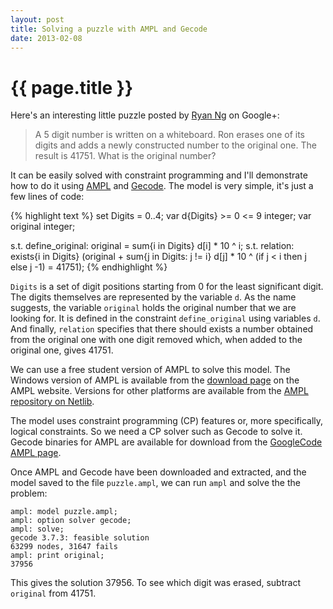 ```yaml
---
layout: post
title: Solving a puzzle with AMPL and Gecode
date: 2013-02-08
---
```


{{ page.title }}
================

Here's an interesting little puzzle posted by
[Ryan Ng](https://plus.google.com/u/0/112475770803353943254/posts) on Google+:

> A 5 digit number is written on a whiteboard. Ron erases one of its
> digits and adds a newly constructed number to the original one.
> The result is 41751. What is the original number?

It can be easily solved with constraint programming and I'll demonstrate how
to do it using [AMPL](http://www.ampl.com/) and [Gecode](http://www.gecode.org/).
The model is very simple, it's just a few lines of code:

{% highlight text %}
set Digits = 0..4;
var d{Digits} >= 0 <= 9 integer;
var original integer;

s.t. define_original: original = sum{i in Digits} d[i] * 10 ^ i;
s.t. relation:
  exists{i in Digits}
    (original + sum{j in Digits: j != i}
                  d[j] * 10 ^ (if j < i then j else j -1) = 41751);
{% endhighlight %}

`Digits` is a set of digit positions starting from 0 for the least
significant digit. The digits themselves are represented by the variable `d`.
As the name suggests, the variable `original` holds the original number
that we are looking for. It is defined in the constraint `define_original`
using variables `d`. And finally, `relation` specifies that there should
exists a number obtained from the original one with one digit removed
which, when added to the original one, gives 41751.

We can use a free student version of AMPL to solve this model.
The Windows version of AMPL is available from the
[download page](http://www.ampl.com/DOWNLOADS/index.html)
on the AMPL website. Versions for other platforms are available from the
[AMPL repository on Netlib](http://www.netlib.org/ampl/student/).

The model uses constraint programming (CP) features or, more specifically,
logical constraints. So we need a CP solver such as Gecode to solve it.
Gecode binaries for AMPL are available for download from the
[GoogleCode AMPL page](http://code.google.com/p/ampl/downloads/list?q=gecode).

Once AMPL and Gecode have been downloaded and extracted, and the model saved
to the file `puzzle.ampl`, we can run `ampl` and solve the the problem:

<pre class="terminal"><code>ampl: model puzzle.ampl;
ampl: option solver gecode;
ampl: solve;
gecode 3.7.3: feasible solution
63299 nodes, 31647 fails
ampl: print original;
37956
</code></pre>

This gives the solution 37956. To see which digit was erased, subtract 
`original` from 41751.


